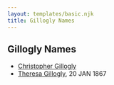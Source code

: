 ```yaml
---
layout: templates/basic.njk
title: Gillogly Names
---
```

## Gillogly Names
- [Christopher Gillogly](/people/5/50418124)
- [Theresa Gillogly](/people/6/67581747), 20 JAN 1867